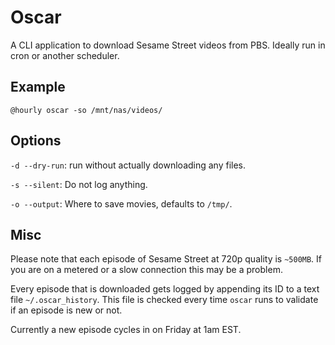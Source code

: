 # Oscar
A CLI application to download Sesame Street videos from PBS. Ideally run in cron or another scheduler.

## Example
`@hourly oscar -so /mnt/nas/videos/`

## Options
`-d --dry-run`: run without actually downloading any files.

`-s --silent`: Do not log anything.

`-o --output`: Where to save movies, defaults to `/tmp/`.

## Misc
Please note that each episode of Sesame Street at 720p quality is `~500MB`. If you are on a metered or a slow connection this may be a problem.

Every episode that is downloaded gets logged by appending its ID to a text file `~/.oscar_history`. This file is checked every time `oscar` runs to validate if an episode is new or not.

Currently a new episode cycles in on Friday at 1am EST.
